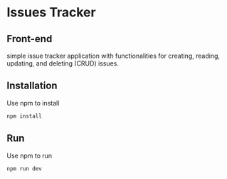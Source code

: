 # Issues Tracker

## Front-end

simple issue tracker application with functionalities for creating, reading, updating, and deleting (CRUD) issues.

## Installation

Use npm to install

```bash
npm install
```
## Run

Use npm to run

```bash
npm run dev
```
